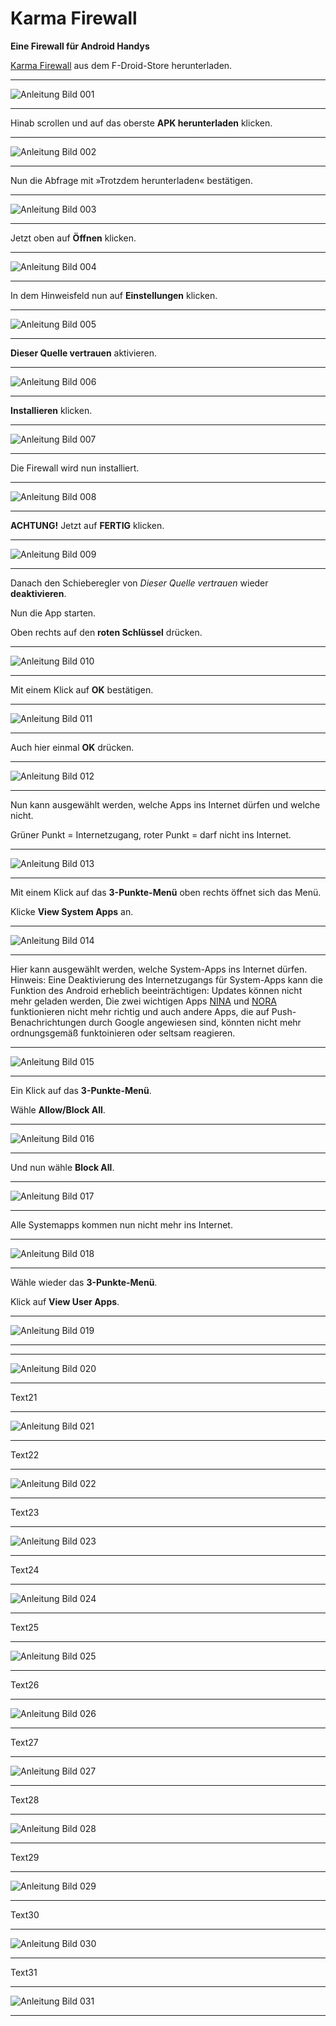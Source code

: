 # Karma Firewall
**Eine Firewall für Android Handys**

[Karma Firewall](https://f-droid.org/de/packages/net.stargw.fok/) aus dem F-Droid-Store herunterladen.

----

![Anleitung Bild 001](img/anleitung_karma_fw_firewall_001.jpg)

---

Hinab scrollen und auf das oberste **APK herunterladen** klicken.

----

![Anleitung Bild 002](img/anleitung_karma_fw_firewall_002.jpg)

---

Nun die Abfrage mit »Trotzdem herunterladen« bestätigen.

----

![Anleitung Bild 003](img/anleitung_karma_fw_firewall_003.jpg)

---

Jetzt oben auf **Öffnen** klicken.

----

![Anleitung Bild 004](img/anleitung_karma_fw_firewall_004.jpg)

---

In dem Hinweisfeld nun auf **Einstellungen** klicken.

----

![Anleitung Bild 005](img/anleitung_karma_fw_firewall_005.jpg)

---

**Dieser Quelle vertrauen** aktivieren.

----

![Anleitung Bild 006](img/anleitung_karma_fw_firewall_006.jpg)

---

**Installieren** klicken.

----

![Anleitung Bild 007](img/anleitung_karma_fw_firewall_007.jpg)

---

Die Firewall wird nun installiert.

----

![Anleitung Bild 008](img/anleitung_karma_fw_firewall_008.jpg)

---

**ACHTUNG!** Jetzt auf **FERTIG** klicken. 

----

![Anleitung Bild 009](img/anleitung_karma_fw_firewall_009.jpg)

---

Danach den Schieberegler von _Dieser Quelle vertrauen_ wieder **deaktivieren**. 

Nun die App starten. 

Oben rechts auf den **roten Schlüssel** drücken. 

----

![Anleitung Bild 010](img/anleitung_karma_fw_firewall_010.jpg)

---

Mit einem Klick auf **OK** bestätigen.

----

![Anleitung Bild 011](img/anleitung_karma_fw_firewall_011.jpg)

---

Auch hier einmal **OK** drücken.

----

![Anleitung Bild 012](img/anleitung_karma_fw_firewall_012.jpg)

---

Nun kann ausgewählt werden, welche Apps ins Internet dürfen und welche nicht. 

Grüner Punkt = Internetzugang, roter Punkt = darf nicht ins Internet.

----

![Anleitung Bild 013](img/anleitung_karma_fw_firewall_013.jpg)

---

Mit einem Klick auf das **3-Punkte-Menü** oben rechts öffnet sich das Menü.

Klicke **View System Apps** an.

----

![Anleitung Bild 014](img/anleitung_karma_fw_firewall_014.jpg)

---

Hier kann ausgewählt werden, welche System-Apps ins Internet dürfen. Hinweis: Eine Deaktivierung des Internetzugangs für System-Apps kann die Funktion des Android erheblich beeinträchtigen: Updates können nicht mehr geladen werden, Die zwei wichtigen Apps [NINA](https://www.bbk.bund.de/DE/Warnung-Vorsorge/Warn-App-NINA/warn-app-nina_node.html) und [NORA](https://www.nora-notruf.de/de-as/startseite) funktionieren nicht mehr richtig und auch andere Apps, die auf Push-Benachrichtungen durch Google angewiesen sind, könnten nicht mehr ordnungsgemäß funktoinieren oder seltsam reagieren.

----

![Anleitung Bild 015](img/anleitung_karma_fw_firewall_015.jpg)

---

Ein Klick auf das **3-Punkte-Menü**. 

Wähle **Allow/Block All**.

----

![Anleitung Bild 016](img/anleitung_karma_fw_firewall_016.jpg)

---

Und nun wähle **Block All**.

----

![Anleitung Bild 017](img/anleitung_karma_fw_firewall_017.jpg)

---

Alle Systemapps kommen nun nicht mehr ins Internet.

----

![Anleitung Bild 018](img/anleitung_karma_fw_firewall_018.jpg)

---

Wähle wieder das **3-Punkte-Menü**.

Klick auf **View User Apps**.

----

![Anleitung Bild 019](img/anleitung_karma_fw_firewall_019.jpg)

---



----

![Anleitung Bild 020](img/anleitung_karma_fw_firewall_020.jpg)

---

Text21

----

![Anleitung Bild 021](img/anleitung_karma_fw_firewall_021.jpg)

---

Text22

----

![Anleitung Bild 022](img/anleitung_karma_fw_firewall_022.jpg)

---

Text23

----

![Anleitung Bild 023](img/anleitung_karma_fw_firewall_023.jpg)

---

Text24

----

![Anleitung Bild 024](img/anleitung_karma_fw_firewall_024.jpg)

---

Text25

----

![Anleitung Bild 025](img/anleitung_karma_fw_firewall_025.jpg)

---

Text26

----

![Anleitung Bild 026](img/anleitung_karma_fw_firewall_026.jpg)

---

Text27

----

![Anleitung Bild 027](img/anleitung_karma_fw_firewall_027.jpg)

---

Text28

----

![Anleitung Bild 028](img/anleitung_karma_fw_firewall_028.jpg)

---

Text29

----

![Anleitung Bild 029](img/anleitung_karma_fw_firewall_029.jpg)

---

Text30

----

![Anleitung Bild 030](img/anleitung_karma_fw_firewall_030.jpg)

---

Text31

----

![Anleitung Bild 031](img/anleitung_karma_fw_firewall_031.jpg)

---
